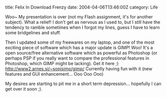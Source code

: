 title: Felix In Download Frenzy
date: 2004-04-06T13:46:00Z
category: Life

Woo~ My presentation is over (not my Flash assignment, it's for another subject). What a relief! I don't get as nervous as I used to, but I still have the tendency to ramble sometimes when I forgot my lines, guess I have to learn some bridgelines and stuff.

Then I updated some of my freewares on my laptop, and one of the most exciting piece of software which has a major update is GIMP! Woo! It's a open source/free alternative software which as powerful as Photoshop (or perhaps PSP if you really want to compare the professional features in Photoshop, which GIMP might be lacking). Get it here ;) http://www2.arnes.si/~sopjsimo/gimp/ Currently having fun with it (new features and GUI enhancement… Ooo Ooo Ooo)

My desires are starting to pit me in a short term depression… hopefully I can get over it soon ;).
